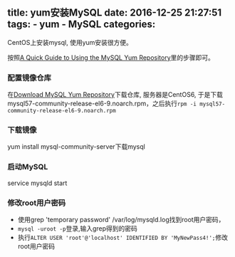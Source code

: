 title: yum安装MySQL
date: 2016-12-25 21:27:51
tags:
    - yum
    - MySQL
categories:
---
CentOS上安装mysql, 使用yum安装很方便。

按照[A Quick Guide to Using the MySQL Yum Repository](http://dev.mysql.com/doc/mysql-yum-repo-quick-guide/en/)里的步骤即可。

### 配置镜像仓库
在[Download MySQL Yum Repository](http://dev.mysql.com/downloads/repo/yum/)下载仓库, 服务器是CentOS6, 于是下载mysql57-community-release-el6-9.noarch.rpm，之后执行`rpm -i mysql57-community-release-el6-9.noarch.rpm`

### 下载镜像
yum install mysql-community-server下载mysql

### 启动MySQL
service mysqld start
### 修改root用户密码
* 使用grep 'temporary password' /var/log/mysqld.log找到root用户密码，
* `mysql -uroot -p`登录,输入grep得到的密码
* 执行`ALTER USER 'root'@'localhost' IDENTIFIED BY 'MyNewPass4!';`修改root用户密码
